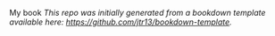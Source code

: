 My book
*This repo was initially generated from a bookdown template available here: https://github.com/jtr13/bookdown-template.*

